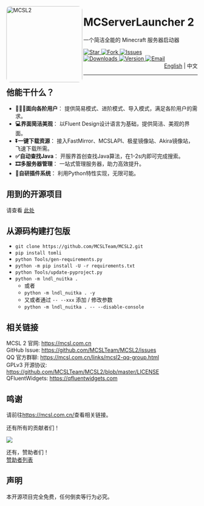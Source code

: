 <!-- markdownlint-disable MD033 -->

<p align="left">
  <img align="left" height="200" src="https://img.fastmirror.net/s/2023/10/29/653deb00353b8.png" alt="MCSL2" style="float: left; border-radius: 10px;"/>
</p>

# MCServerLauncher 2  

一个简洁全能的 Minecraft 服务器启动器

<div>
    <a href="https://github.com/MCSLTeam/MCSL2/stargazers">
        <img src="https://img.shields.io/github/stars/MCSLTeam/MCSL2?style=for-the-badge" alt="Star">
    </a>
    <a href="https://github.com/MCSLTeam/MCSL2/forks">
        <img src="https://img.shields.io/github/forks/MCSLTeam/MCSL2?style=for-the-badge" alt="Fork">
    </a>
    <a href="https://github.com/MCSLTeam/MCSL2/issues">
        <img src="https://img.shields.io/github/issues/MCSLTeam/MCSL2?style=for-the-badge" alt="Issues">
    </a>
    <br>
    <a href="https://github.com/MCSLTeam/MCSL2/releases">
        <img src="https://img.shields.io/github/downloads/MCSLTeam/MCSL2/total?style=for-the-badge" alt="Downloads">
    </a>
    <a href="https://github.com/MCSLTeam/MCSL2/releases/latest">
        <img src="https://img.shields.io/github/v/tag/MCSLTeam/MCSL2?label=ver&style=for-the-badge" alt="Version">
    </a>
    <a href="mailto:services@mcsl.com.cn">
        <img src="https://img.shields.io/badge/%20CONTACT-services%40mcsl.com.cn-%2357728B?style=for-the-badge" alt="Email">
    </a>
</div>

<div style="text-align: right;">
<a href="https://github.com/MCSLTeam/MCSL2/blob/master/README_EN.md" target="_blank">English</a>  |  中文
</div>

___

## 他能干什么？  

- **👨🏻‍💻面向各阶用户**： 提供简易模式、进阶模式、导入模式，满足各阶用户的需求。  
- **💻界面简洁美观**： 以Fluent Design设计语言为基础，提供简洁、美观的界面。  
- **⏬一键下载资源**： 接入FastMirror、MCSLAPI、极星镜像站、Akira镜像站，飞速下载所需。  
- **✅自动查找Java**： 开服界首创查找Java算法，在1-2s内即可完成搜索。  
- **🎞️多服务器管理**： 一站式管理服务器，助力高效提升。  
- **🔧自研插件系统**： 利用Python特性实现，无限可能。  

## 用到的开源项目

请查看 [此处](https://github.com/MCSLTeam/MCSL2/blob/master/pyproject.toml)  

## 从源码构建打包版

- `git clone https://github.com/MCSLTeam/MCSL2.git`
- `pip install tomli`
- `python Tools/gen-requirements.py`
- `python -m pip install -U -r requirements.txt`
- `python Tools/update-pyproject.py`
- `python -m lndl_nuitka .`
  - 或者
  - `python -m lndl_nuitka . -y`
  - 又或者通过 `-- --xxx` 添加 / 修改参数
  - `python -m lndl_nuitka . -- --disable-console`

## 相关链接

MCSL 2 官网: <https://mcsl.com.cn>  
GitHub Issue: <https://github.com/MCSLTeam/MCSL2/issues>  
QQ 官方群聊: <https://mcsl.com.cn/links/mcsl2-qq-group.html>  
GPLv3 开源协议: <https://github.com/MCSLTeam/MCSL2/blob/master/LICENSE>  
QFluentWidgets: <https://qfluentwidgets.com>

## 鸣谢

请前往<https://mcsl.com.cn/>查看相关链接。

还有所有的贡献者们！  

<a href="https://github.com/MCSLTeam/MCSL2/graphs/contributors"><img src="https://contrib.rocks/image?repo=MCSLTeam/MCSL2&anon=1&max=100000000"></a>

还有，赞助者们！  
[赞助者列表](https://github.com/MCSLTeam/MCSL2/blob/master/Sponsors.md)

## 声明

本开源项目完全免费，任何倒卖等行为必究。
